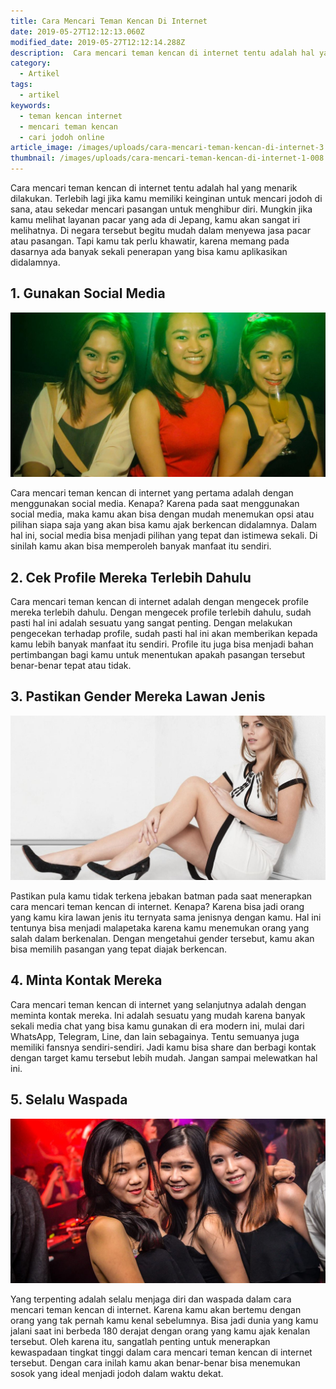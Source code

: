 ```yaml
---
title: Cara Mencari Teman Kencan Di Internet
date: 2019-05-27T12:12:13.060Z
modified_date: 2019-05-27T12:12:14.288Z
description:  Cara mencari teman kencan di internet tentu adalah hal yang menarik dilakukan. Terlebih lagi jika kamu memiliki keinginan untuk mencari jodoh di sana.
category:
  - Artikel
tags:
  - artikel
keywords:
  - teman kencan internet
  - mencari teman kencan
  - cari jodoh online
article_image: /images/uploads/cara-mencari-teman-kencan-di-internet-3.jpg
thumbnail: /images/uploads/cara-mencari-teman-kencan-di-internet-1-008.jpg
---
```

Cara mencari teman kencan di internet tentu adalah hal yang menarik dilakukan. Terlebih lagi jika kamu memiliki keinginan untuk mencari jodoh di sana, atau sekedar mencari pasangan untuk menghibur diri. Mungkin jika kamu melihat layanan pacar yang ada di Jepang, kamu akan sangat iri melihatnya. Di negara tersebut begitu mudah dalam menyewa jasa pacar atau pasangan. Tapi kamu tak perlu khawatir, karena memang pada dasarnya ada banyak sekali penerapan yang bisa kamu aplikasikan didalamnya.



## 1. Gunakan Social Media

![Cara Mencari Teman Kencan Di Internet](/images/uploads/cara-mencari-teman-kencan-di-internet-3.jpg)

Cara mencari teman kencan di internet yang pertama adalah dengan menggunakan social media. Kenapa? Karena pada saat menggunakan social media, maka kamu akan bisa dengan mudah menemukan opsi atau pilihan siapa saja yang akan bisa kamu ajak berkencan didalamnya. Dalam hal ini, social media bisa menjadi pilihan yang tepat dan istimewa sekali. Di sinilah kamu akan bisa memperoleh banyak manfaat itu sendiri.



## 2. Cek Profile Mereka Terlebih Dahulu

Cara mencari teman kencan di internet adalah dengan mengecek profile mereka terlebih dahulu. Dengan mengecek profile terlebih dahulu, sudah pasti hal ini adalah sesuatu yang sangat penting. Dengan melakukan pengecekan terhadap profile, sudah pasti hal ini akan memberikan kepada kamu lebih banyak manfaat itu sendiri. Profile itu juga bisa menjadi bahan pertimbangan bagi kamu untuk menentukan apakah pasangan tersebut benar-benar tepat atau tidak.



## 3. Pastikan Gender Mereka Lawan Jenis

![Cara Mencari Teman Kencan Di Internet](/images/uploads/cara-mencari-teman-kencan-di-internet-2.jpg)

Pastikan pula kamu tidak terkena jebakan batman pada saat menerapkan cara mencari teman kencan di internet. Kenapa? Karena bisa jadi orang yang kamu kira lawan jenis itu ternyata sama jenisnya dengan kamu. Hal ini tentunya bisa menjadi malapetaka karena kamu menemukan orang yang salah dalam berkenalan. Dengan mengetahui gender tersebut, kamu akan bisa memilih pasangan yang tepat diajak berkencan.



## 4. Minta Kontak Mereka

Cara mencari teman kencan di internet yang selanjutnya adalah dengan meminta kontak mereka. Ini adalah sesuatu yang mudah karena banyak sekali media chat yang bisa kamu gunakan di era modern ini, mulai dari WhatsApp, Telegram, Line, dan lain sebagainya. Tentu semuanya juga memiliki fansnya sendiri-sendiri. Jadi kamu bisa share dan berbagi kontak dengan target kamu tersebut lebih mudah. Jangan sampai melewatkan hal ini.



## 5. Selalu Waspada

![Cara Mencari Teman Kencan Di Internet](/images/uploads/cara-mencari-teman-kencan-di-internet-1.jpg)

Yang terpenting adalah selalu menjaga diri dan waspada dalam cara mencari teman kencan di internet. Karena kamu akan bertemu dengan orang yang tak pernah kamu kenal sebelumnya. Bisa jadi dunia yang kamu jalani saat ini berbeda 180 derajat dengan orang yang kamu ajak kenalan tersebut. Oleh karena itu, sangatlah penting untuk menerapkan kewaspadaan tingkat tinggi dalam cara mencari teman kencan di internet tersebut. Dengan cara inilah kamu akan benar-benar bisa menemukan sosok yang ideal menjadi jodoh dalam waktu dekat.
